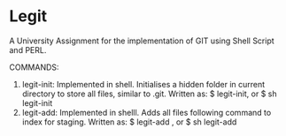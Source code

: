 # Legit
A University Assignment for the implementation of GIT using Shell Script and PERL.

COMMANDS:
1. legit-init: Implemented in shell. Initialises a hidden folder in current directory to store all files, similar to .git.
    Written as: $ legit-init, or $ sh legit-init
2. legit-add: Implemented in shelll. Adds all files following command to index for staging.
    Written as: $ legit-add <filenames>, or $ sh legit-add <filenames>
